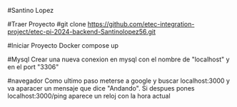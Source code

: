 #Santino Lopez

#Traer Proyecto
#git clone https://github.com/etec-integration-project/etec-pi-2024-backend-Santinolopez56.git

#Iniciar Proyecto
Docker compose up

#Mysql
Crear una nueva conexion en mysql con el nombre de "localhost" y en el port "3306"

#navegador
Como ultimo paso meterse a google y buscar localhost:3000 y va aparacer un mensaje que dice "Andando".
Si despues pones localhost:3000/ping aparece un reloj con la hora actual
